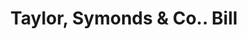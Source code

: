 ---
doi: 10.7916/D86T1ZTW
date_other: '1880'
date_other_textual: 1880-1889
form: printed ephemera
genre:
- Invoices
name:
- Taylor, Symonds & Co.
object_in_context_url: https://biggert.cul.columbia.edu/items/view/ave_biggert_01549
subject_hierarchical_geographic:
- Providence, Rhode Island, United States
subject_name:
- Taylor, Symonds & Co.
title: Taylor, Symonds & Co.. Bill
sort_title: Taylor, Symonds & Co.. Bill
call_number: ave_biggert_01549
coordinates:
- 41.82361111111111,-71.42222222222223
pid: ave_biggert_01549
identifiers: ave_biggert_01549
thumbnail: https://derivativo-2.library.columbia.edu/iiif/2/ldpd:343917/full/!256,256/0/native.jpg
permalink: /biggert/ave_biggert_01549/
layout: iiif-image-page
---